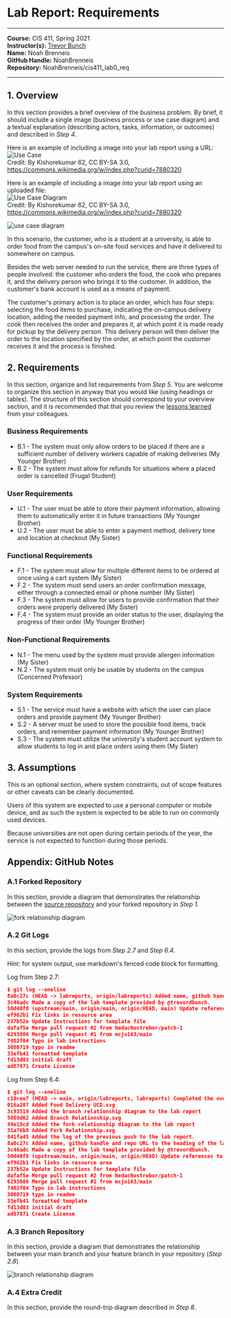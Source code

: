 # Lab Report: Requirements
___
**Course:** CIS 411, Spring 2021  
**Instructor(s):** [Trevor Bunch](https://github.com/trevordbunch)  
**Name:** Noah Brenneis  
**GitHub Handle:** NoahBrenneis  
**Repository:** NoahBrenneis/cis411_lab0_req  
___

## 1. Overview
In this section provides a brief overview of the business problem.  By brief, it should include a single image (business process or use case diagram) and a textual explanation (describing actors, tasks, information, or outcomes) and described in *Step 4*.

Here is an example of including a image into your lab report using a URL:  
![Use Case](https://commons.wikimedia.org/wiki/File:Use_case_restaurant_model.svg#/media/File:Use_case_restaurant_model.svg)  
Credit: By Kishorekumar 62, CC BY-SA 3.0, https://commons.wikimedia.org/w/index.php?curid=7880320

Here is an example of including a image into your lab report using an uploaded file:  
![Use Case Diagram](/assets/Use_case_restaurant_model.svg)  
Credit: By Kishorekumar 62, CC BY-SA 3.0, https://commons.wikimedia.org/w/index.php?curid=7880320

![use case diagram](/assets/Food%20Delivery%20UCD.svg)

In this scenario, the customer, who is a student at a university, is able to order food from the campus's on-site food services and have it delivered to somewhere on campus.

Besides the web server needed to run the service, there are three types of people involved: the customer who orders the food, the cook who prepares it, and the delivery person who brings it to the customer. In addition, the customer's bank account is used as a means of payment.

The customer's primary action is to place an order, which has four steps: selecting the food items to purchase, indicating the on-campus delivery location, adding the needed payment info, and processing the order. The cook then receives the order and prepares it, at which point it is made ready for pickup by the delivery person. This delivery person will then deliver the order to the location specified by the order, at which point the customer receives it and the process is finished.

## 2. Requirements
In this section, organize and list requirements from *Step 5*.  You are welcome to organize this section in anyway that you would like (using headings or tables).  The structure of this section should correspond to your overview section, and it is recommended that that you review the [lessons learned](../lessonsLearned.md) from your colleagues.

### Business Requirements
- B.1 - The system must only allow orders to be placed if there are a sufficient number of delivery workers capable of making deliveries (My Younger Brother)
- B.2 - The system must allow for refunds for situations where a placed order is cancelled (Frugal Student)
### User Requirements
- U.1 - The user must be able to store their payment information, allowing them to automatically enter it in future transactions (My Younger Brother)
- U.2 - The user must be able to enter a payment method, delivery time and location at checkout (My Sister)
### Functional Requirements
- F.1 - The system must allow for multiple different items to be ordered at once using a cart system (My Sister)
- F.2 - The system must send users an order confirmation message, either through a connected email or phone number (My Sister)
- F.3 - The system must allow for users to provide confirmation that their orders were properly delivered (My Sister)
- F.4 - The system must provide an order status to the user, displaying the progress of their order (My Younger Brother)
### Non-Functional Requirements
- N.1 - The menu used by the system must provide allergen information (My Sister)
- N.2 - The system must only be usable by students on the campus (Concerned Professor)
### System Requirements
- S.1 - The service must have a website with which the user can place orders and provide payment (My Younger Brother)
- S.2 - A server must be used to store the possible food items, track orders, and remember payment information (My Younger Brother)
- S.3 - The system must utilize the university's student account system to allow students to log in and place orders using them (My Sister)

## 3. Assumptions
This is an optional section, where system constraints, out of scope features or other caveats can be clearly documented.  

Users of this system are expected to use a personal computer or mobile device, and as such the system is expected to be able to run on commonly used devices.

Because universities are not open during certain periods of the year, the service is not expected to function during those periods.

## Appendix: GitHub Notes

### A.1 Forked Repository
In this section, provide a diagram that demonstrates the relationship between the [source repository](https://github.com/trevordbunch/cis411_lab0_req) and your forked repository in *Step 1.*  

![fork relationship diagram](/assets/Fork%20Relationship.svg)

### A.2 Git Logs
In this section, provide the logs from *Step 2.7* and *Step 6.4*.

Hint: for system output, use markdown's fenced code block for formatting.

Log from Step 2.7:
``` json
$ git log --oneline
8a0c27c (HEAD -> labreports, origin/labreports) Added name, github handle and repo URL to the heading of the lab report.
3c46adc Made a copy of the lab template provided by @trevordbunch.
50d40f8 (upstream/main, origin/main, origin/HEAD, main) Update references to main branch
ef962b1 Fix links in resource area
237b52e Update Instructions for template file
dafaf5e Merge pull request #2 from NedacNostrebor/patch-1
6293806 Merge pull request #1 from mcjo163/main
7482f04 Typo in lab instructions
3080719 typo in readme
33efb41 formatted template
fd13d03 initial draft
ad87871 Create License
```

Log from Step 6.4:
``` json
$ git log --oneline
c10cee7 (HEAD -> main, origin/labreports, labreports) Completed the overview, requirements and assumptions sections of the lab report
016a207 Added Food Delivery UCD.svg
3c93519 Added the branch relationship diagram to the lab report
5089d62 Added Branch Relationship.svg
49e18cd Added the fork relationship diagram to the lab report
31a76b8 Added Fork Relationship.svg
841fa45 Added the log of the previous push to the lab report.
8a0c27c Added name, github handle and repo URL to the heading of the lab report.
3c46adc Made a copy of the lab template provided by @trevordbunch.
50d40f8 (upstream/main, origin/main, origin/HEAD) Update references to main branch
ef962b1 Fix links in resource area
237b52e Update Instructions for template file
dafaf5e Merge pull request #2 from NedacNostrebor/patch-1
6293806 Merge pull request #1 from mcjo163/main
7482f04 Typo in lab instructions
3080719 typo in readme
33efb41 formatted template
fd13d03 initial draft
ad87871 Create License
```

### A.3 Branch Repository
In this section, provide a diagram that demonstrates the relationship between your main branch and your feature branch in your repository (*Step 2.8*)

![branch relationship diagram](/assets/Branch%20Relationship.svg)

### A.4 Extra Credit
In this section, provide the round-trip diagram described in *Step 8*.